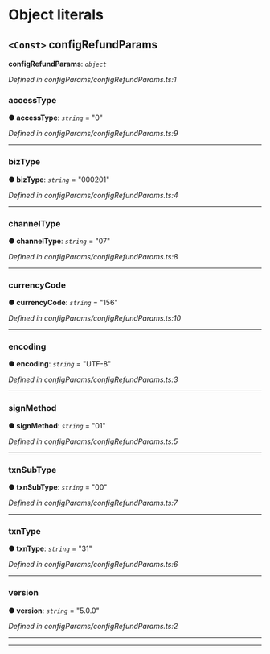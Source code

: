 

# Object literals

<a id="configrefundparams"></a>

## `<Const>` configRefundParams

**configRefundParams**: *`object`*

*Defined in configParams/configRefundParams.ts:1*

<a id="configrefundparams.accesstype"></a>

###  accessType

**● accessType**: *`string`* = "0"

*Defined in configParams/configRefundParams.ts:9*

___
<a id="configrefundparams.biztype"></a>

###  bizType

**● bizType**: *`string`* = "000201"

*Defined in configParams/configRefundParams.ts:4*

___
<a id="configrefundparams.channeltype"></a>

###  channelType

**● channelType**: *`string`* = "07"

*Defined in configParams/configRefundParams.ts:8*

___
<a id="configrefundparams.currencycode"></a>

###  currencyCode

**● currencyCode**: *`string`* = "156"

*Defined in configParams/configRefundParams.ts:10*

___
<a id="configrefundparams.encoding"></a>

###  encoding

**● encoding**: *`string`* = "UTF-8"

*Defined in configParams/configRefundParams.ts:3*

___
<a id="configrefundparams.signmethod"></a>

###  signMethod

**● signMethod**: *`string`* = "01"

*Defined in configParams/configRefundParams.ts:5*

___
<a id="configrefundparams.txnsubtype"></a>

###  txnSubType

**● txnSubType**: *`string`* = "00"

*Defined in configParams/configRefundParams.ts:7*

___
<a id="configrefundparams.txntype"></a>

###  txnType

**● txnType**: *`string`* = "31"

*Defined in configParams/configRefundParams.ts:6*

___
<a id="configrefundparams.version"></a>

###  version

**● version**: *`string`* = "5.0.0"

*Defined in configParams/configRefundParams.ts:2*

___

___

